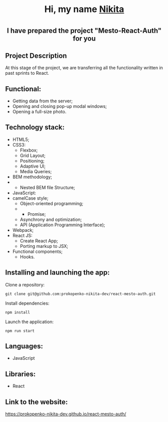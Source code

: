 <h1 align="center">Hi, my name <a href="https://vk.com/haircutterpro" target="_blank">Nikita</a></h1>

# <h2 align="center">I have prepared the project "Mesto-React-Auth" for you</h2>

## Project Description
At this stage of the project, we are transferring all the functionality written in past sprints to React.

## Functional:

- Getting data from the server;
- Opening and closing pop-up modal windows;
- Opening a full-size photo.

## Technology stack:

- HTML5;
- CSS3:
  - Flexbox;
  - Grid Layout;
  - Positioning;
  - Adaptive UI;
  - Media Queries;
- BEM methodology;
- - Nested BEM file Structure;
- JavaScript:
- camelCase style;
  - Object-oriented programming;
  - - Promise;
  - Asynchrony and optimization;
  - API (Application Programming Interface);
- Webpack;
- React JS:
  - Create React App;
  - Porting markup to JSX;
- Functional components;
  - Hooks.


## Installing and launching the app:

Clone a repository:

    git clone git@github.com:prokopenko-nikita-dev/react-mesto-auth.git

Install dependencies:

    npm install

Launch the application:

    npm run start

## Languages:

- JavaScript

## Libraries:

-  React

## Link to the website:
https://prokopenko-nikita-dev.github.io/react-mesto-auth/
